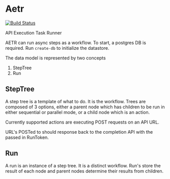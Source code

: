 Aetr
===

[![Build Status](https://travis-ci.org/paradoxical-io/aetr.svg?branch=master)](https://travis-ci.org/paradoxical-io/aetr)

API Execution Task Runner

AETR can run async steps as a workflow.  To start, a postgres DB is required. Run `create-db` to initialize the datastore.

The data model is represented by two concepts

1. StepTree
2. Run

StepTree
----
A step tree is a template of what to do. It is the workflow.  Trees are composed of 3 options, either a parent node which has children to be run in 
either sequential or parallel mode, or a child node which is an action.

Currently supported actions are executing POST requests on an API URL.  

URL's POSTed to should response back to the completion API with the passed in RunToken.

Run
-----

A run is an instance of a step tree. It is a distinct workflow.  Run's store the result of each node and parent nodes determine their results 
from children.
